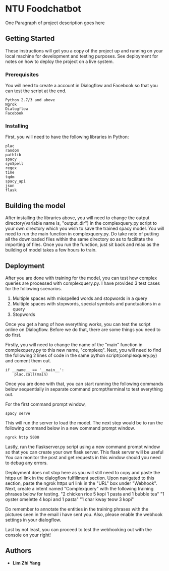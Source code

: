 # NTU Foodchatbot

One Paragraph of project description goes here

## Getting Started

These instructions will get you a copy of the project up and running on your local machine for development and testing purposes. See deployment for notes on how to deploy the project on a live system.

### Prerequisites
You will need to create a account in Dialogflow and Facebook so that you can test the script at the end. 
```
Python 2.7/3 and above
Ngrok
Dialogflow
Facebook 
```

### Installing

First, you will need to have the following libraries in Python:


```
plac
random
pathlib
spacy
symSpell
regex
time
tqdm
spacy_api
json
flask

```


## Building the model
After installing the libraries above, you will need to change the output directory(variable name is, "output_dir") in the complexquery.py script to your own directory which you wish to save the trained spacy model.
You will need to run the main function in complexquery.py. Do take note of putting all the downloaded files within the same directory so as to facilitate the importing of files. 
Once you run the function, just sit back and relax as the building of model takes a few hours to train. 

## Deployment

After you are done with training for the model, you can test how complex queries are processed with complexquery.py. I have provided 3 test cases for the following scenarios. 
1) Multiple spaces with misspelled words and stopwords in a query
2) Multiple spaces with stopwords, special symbols and punctuations in a query
3) Stopwords 

Once you get a hang of how everything works, you can test the script online on Dialogflow. Before we do that, there are some things you need to do first.

Firstly, you will need to change the name of the "main" function in complexquery.py to this new name, "complexq". Next, you will need to find the following 2 lines of code in the same python script(complexquery.py) and coment them out.

```
if __name__ == '__main__':
    plac.call(main)
```

Once you are done with that, you can start running the following commands below sequentially in separate command prompt/terminal to test everything out. 

For the first command prompt window,
```
spacy serve
```
This will run the server to load the model. The next step would be to run the following command below in a new command prompt window.

```
ngrok http 5000
```

Lastly, run the flaskserver.py script using a new command prompt window so that you can create your own flask server. This flask server will be useful  You can monitor the post and get requests in this window 
should you need to debug any errors.

Deployment does not stop here as you will still need to copy and paste the https url link in the dialogflow fulfillment section. Upon navigated to this section, paste the ngrok https
 url link in the "URL" box under "Webhook". Next, create a intent named "Complexquery"  with the following training phrases below for testing. 
 "2 chicken rice 5 kopi 1 pasta and 1 bubble tea"
 "1 oyster omelette 4 kopi and 1 pasta"
 "1 char kway teow 3 kopi"
 
Do remember to annotate the entities in the training phrases with the pictures seen in the email i have sent you. Also, please enable the webhook settings in your dialogflow.
 
 Last by not least, you can proceed to test the webhooking out with the console on your right!
## Authors

* **Lim Zhi Yang** 
